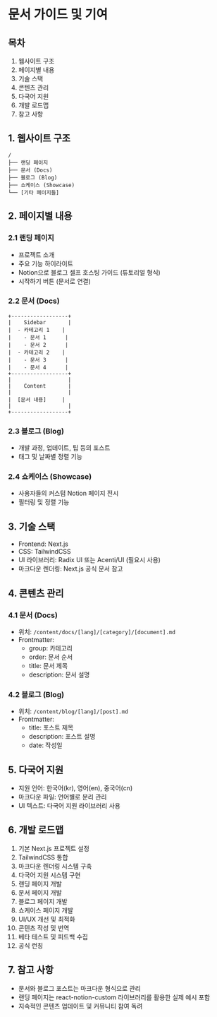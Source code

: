 # 문서 가이드 및 기여

## 목차

1. 웹사이트 구조
2. 페이지별 내용
3. 기술 스택
4. 콘텐츠 관리
5. 다국어 지원
6. 개발 로드맵
7. 참고 사항

## 1. 웹사이트 구조

```
/
├── 랜딩 페이지
├── 문서 (Docs)
├── 블로그 (Blog)
├── 쇼케이스 (Showcase)
└── [기타 페이지들]
```

## 2. 페이지별 내용

### 2.1 랜딩 페이지

- 프로젝트 소개
- 주요 기능 하이라이트
- Notion으로 블로그 셀프 호스팅 가이드 (튜토리얼 형식)
- 시작하기 버튼 (문서로 연결)

### 2.2 문서 (Docs)

```
+------------------+
|    Sidebar       |
|  - 카테고리 1    |
|    - 문서 1      |
|    - 문서 2      |
|  - 카테고리 2    |
|    - 문서 3      |
|    - 문서 4      |
+------------------+
|                  |
|    Content       |
|                  |
|  [문서 내용]     |
|                  |
+------------------+
```

### 2.3 블로그 (Blog)

- 개발 과정, 업데이트, 팁 등의 포스트
- 태그 및 날짜별 정렬 기능

### 2.4 쇼케이스 (Showcase)

- 사용자들의 커스텀 Notion 페이지 전시
- 필터링 및 정렬 기능

## 3. 기술 스택

- Frontend: Next.js
- CSS: TailwindCSS
- UI 라이브러리: Radix UI 또는 Acenti/UI (필요시 사용)
- 마크다운 렌더링: Next.js 공식 문서 참고

## 4. 콘텐츠 관리

### 4.1 문서 (Docs)

- 위치: `/content/docs/[lang]/[category]/[document].md`
- Frontmatter:
  - group: 카테고리
  - order: 문서 순서
  - title: 문서 제목
  - description: 문서 설명

### 4.2 블로그 (Blog)

- 위치: `/content/blog/[lang]/[post].md`
- Frontmatter:
  - title: 포스트 제목
  - description: 포스트 설명
  - date: 작성일

## 5. 다국어 지원

- 지원 언어: 한국어(kr), 영어(en), 중국어(cn)
- 마크다운 파일: 언어별로 분리 관리
- UI 텍스트: 다국어 지원 라이브러리 사용

## 6. 개발 로드맵

1. 기본 Next.js 프로젝트 설정
2. TailwindCSS 통합
3. 마크다운 렌더링 시스템 구축
4. 다국어 지원 시스템 구현
5. 랜딩 페이지 개발
6. 문서 페이지 개발
7. 블로그 페이지 개발
8. 쇼케이스 페이지 개발
9. UI/UX 개선 및 최적화
10. 콘텐츠 작성 및 번역
11. 베타 테스트 및 피드백 수집
12. 공식 런칭

## 7. 참고 사항

- 문서와 블로그 포스트는 마크다운 형식으로 관리
- 랜딩 페이지는 react-notion-custom 라이브러리를 활용한 실제 예시 포함
- 지속적인 콘텐츠 업데이트 및 커뮤니티 참여 독려
